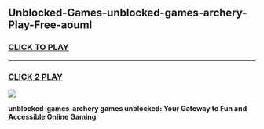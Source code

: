 
## Unblocked-Games-unblocked-games-archery-Play-Free-aouml
<h3>
<a href="https://premium76.site?title=unblocked-games-archery&ref=15A">CLICK TO PLAY</a></h3>
<hr>

<h3>
<a href="https://premium76.site?title=unblocked-games-archery&ref=15A">CLICK 2 PLAY</a>
  
</h3>

<a href="https://premium76.site?title=unblocked-games-archery&ref=15A"><img src="https://clearcache.store/games.png"></a>


**unblocked-games-archery games unblocked: Your Gateway to Fun and Accessible Online Gaming**
